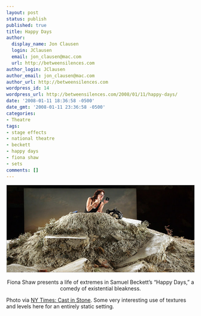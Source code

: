 ```yaml
---
layout: post
status: publish
published: true
title: Happy Days
author:
  display_name: Jon Clausen
  login: JClausen
  email: jon_clausen@mac.com
  url: http://betweensilences.com
author_login: JClausen
author_email: jon_clausen@mac.com
author_url: http://betweensilences.com
wordpress_id: 14
wordpress_url: http://betweensilences.com/2008/01/11/happy-days/
date: '2008-01-11 18:36:58 -0500'
date_gmt: '2008-01-11 23:36:58 -0500'
categories:
- Theatre
tags:
- stage effects
- national theatre
- beckett
- happy days
- fiona shaw
- sets
comments: []
---
```

<div align="center">
<img src="/images/2008/01/days600.jpg" alt="Fiona Shaw in National Theatre's Happy Days"/></p>
<p class="caption">Fiona Shaw presents a life of extremes in Samuel Beckett’s “Happy Days,” a comedy of existential bleakness.</p>
</div>
<p>Photo via <a href="http://theater2.nytimes.com/2008/01/11/theater/reviews/11happ.html?ex=1357794000&en=81b798cd611c4159&ei=5088&partner=rssnyt&emc=rss">NY Times: Cast in Stone</a>.  Some very interesting use of textures and levels here for an entirely static setting.</p>
